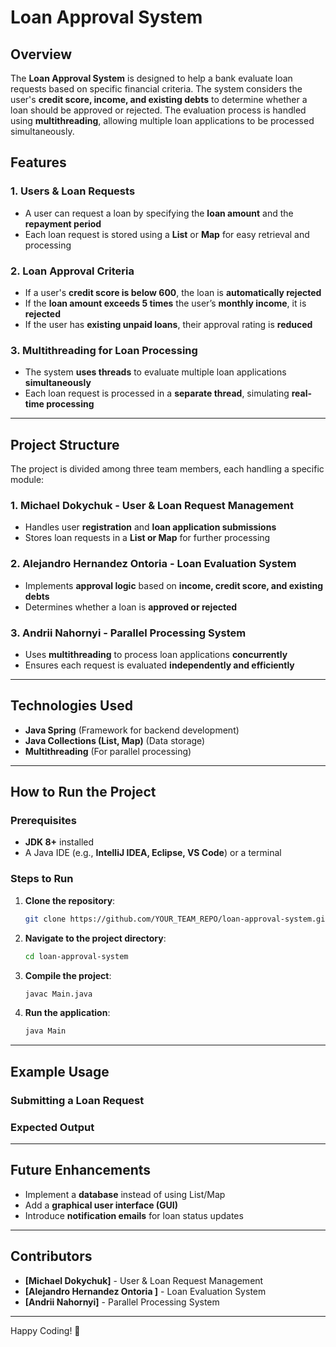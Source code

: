 # Loan Approval System

## Overview
The **Loan Approval System** is designed to help a bank evaluate loan requests based on specific financial criteria. The system considers the user's **credit score, income, and existing debts** to determine whether a loan should be approved or rejected. The evaluation process is handled using **multithreading**, allowing multiple loan applications to be processed simultaneously.

## Features
### 1. Users & Loan Requests
- A user can request a loan by specifying the **loan amount** and the **repayment period**
- Each loan request is stored using a **List** or **Map** for easy retrieval and processing

### 2. Loan Approval Criteria
- If a user's **credit score is below 600**, the loan is **automatically rejected**
- If the **loan amount exceeds 5 times** the user’s **monthly income**, it is **rejected**
- If the user has **existing unpaid loans**, their approval rating is **reduced**

### 3. Multithreading for Loan Processing
- The system **uses threads** to evaluate multiple loan applications **simultaneously**
- Each loan request is processed in a **separate thread**, simulating **real-time processing**

---

## Project Structure
The project is divided among three team members, each handling a specific module:

### 1. Michael Dokychuk - User & Loan Request Management
- Handles user **registration** and **loan application submissions**
- Stores loan requests in a **List or Map** for further processing

### 2. Alejandro Hernandez Ontoria - Loan Evaluation System
- Implements **approval logic** based on **income, credit score, and existing debts**
- Determines whether a loan is **approved or rejected**

### 3. Andrii Nahornyi - Parallel Processing System
- Uses **multithreading** to process loan applications **concurrently**
- Ensures each request is evaluated **independently and efficiently**

---

## Technologies Used
- **Java Spring** (Framework for backend development)
- **Java Collections (List, Map)** (Data storage)
- **Multithreading** (For parallel processing)
---

## How to Run the Project
### Prerequisites
- **JDK 8+** installed
- A Java IDE (e.g., **IntelliJ IDEA, Eclipse, VS Code**) or a terminal

### Steps to Run
1. **Clone the repository**:
   ```sh
   git clone https://github.com/YOUR_TEAM_REPO/loan-approval-system.git
   ```
2. **Navigate to the project directory**:
   ```sh
   cd loan-approval-system
   ```
3. **Compile the project**:
   ```sh
   javac Main.java
   ```
4. **Run the application**:
   ```sh
   java Main
   ```

---

## Example Usage
### Submitting a Loan Request


### Expected Output


---

## Future Enhancements
- Implement a **database** instead of using List/Map
- Add a **graphical user interface (GUI)**
- Introduce **notification emails** for loan status updates

---

## Contributors
- **[Michael Dokychuk]** - User & Loan Request Management
- **[Alejandro Hernandez Ontoria ]** - Loan Evaluation System
- **[Andrii Nahornyi]** - Parallel Processing System

---

Happy Coding! 🚀
